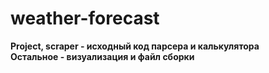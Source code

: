 # weather-forecast   
**Project, scraper - исходный код парсера и калькулятора**  
**Остальное - визуализация и файл сборки**
